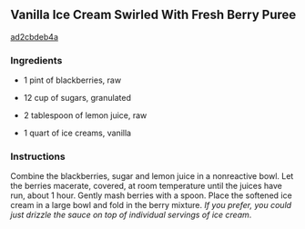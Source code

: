 ## Vanilla Ice Cream Swirled With Fresh Berry Puree

[ad2cbdeb4a](http://www.food.com/recipe/vanilla-ice-cream-swirled-with-fresh-berry-puree-370283)

### Ingredients

 - 1 pint of blackberries, raw

 - 12 cup of sugars, granulated

 - 2 tablespoon of lemon juice, raw

 - 1 quart of ice creams, vanilla

### Instructions

Combine the blackberries, sugar and lemon juice in a nonreactive bowl. Let the berries macerate, covered, at room temperature until the juices have run, about 1 hour. Gently mash berries with a spoon. Place the softened ice cream in a large bowl and fold in the berry mixture. *If you prefer, you could just drizzle the sauce on top of individual servings of ice cream*.